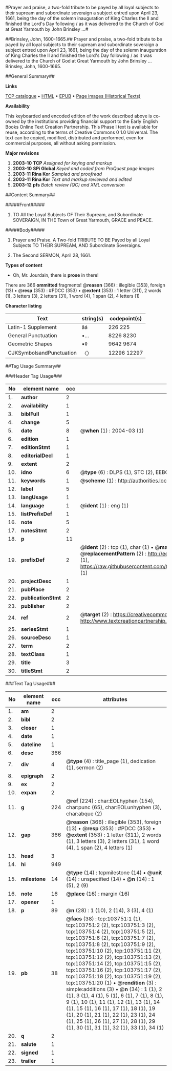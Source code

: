 #Prayer and praise, a two-fold tribute to be payed by all loyal subjects to their supream and subordinate soveraign a subject entred upon April 23, 1661, being the day of the solemn inauguration of King Charles the II and finished the Lord's Day following / as it was delivered to the Church of God at Great Yarmouth by John Brinsley ...#

##Brinsley, John, 1600-1665.##
Prayer and praise, a two-fold tribute to be payed by all loyal subjects to their supream and subordinate soveraign a subject entred upon April 23, 1661, being the day of the solemn inauguration of King Charles the II and finished the Lord's Day following / as it was delivered to the Church of God at Great Yarmouth by John Brinsley ...
Brinsley, John, 1600-1665.

##General Summary##

**Links**

[TCP catalogue](http://www.ota.ox.ac.uk/tcp/)  • 
[HTML](http://tei.it.ox.ac.uk/tcp/Texts-HTML/free/A29/A29527.html)  • 
[EPUB](http://tei.it.ox.ac.uk/tcp/Texts-EPUB/free/A29/A29527.epub) • 
[Page images (Historical Texts)](https://data.historicaltexts.jisc.ac.uk/view?pubId=eebo-15561354e&pageId=eebo-15561354e-103751-1)

**Availability**

This keyboarded and encoded edition of the
	       work described above is co-owned by the institutions
	       providing financial support to the Early English Books
	       Online Text Creation Partnership. This Phase I text is
	       available for reuse, according to the terms of Creative
	       Commons 0 1.0 Universal. The text can be copied,
	       modified, distributed and performed, even for
	       commercial purposes, all without asking permission.

**Major revisions**

1. __2003-10__ __TCP__ *Assigned for keying and markup*
1. __2003-10__ __SPi Global__ *Keyed and coded from ProQuest page images*
1. __2003-11__ __Rina Kor__ *Sampled and proofread*
1. __2003-11__ __Rina Kor__ *Text and markup reviewed and edited*
1. __2003-12__ __pfs__ *Batch review (QC) and XML conversion*

##Content Summary##

#####Front#####

1. TO All the Loyal Subjects OF Their Supream, and Subordinate SOVERAIGN, IN THE Town of Great Yarmouth, GRACE and PEACE.

#####Body#####

1. Prayer and Praise. A Two-fold TRIBUTE TO BE Payed by all Loyal Subjects TO THEIR SUPREAM, AND Subordinate Soveraigns.

1. The Second SERMON, April 28, 1661.

**Types of content**

  * Oh, Mr. Jourdain, there is **prose** in there!

There are 366 **ommitted** fragments! 
 @__reason__ (366) : illegible (353), foreign (13)  •  @__resp__ (353) : #PDCC (353)  •  @__extent__ (353) : 1 letter (311), 2 words (1), 3 letters (3), 2 letters (31), 1 word (4), 1 span (2), 4 letters (1)

**Character listing**


|Text|string(s)|codepoint(s)|
|---|---|---|
|Latin-1 Supplement|âá|226 225|
|General Punctuation|•…|8226 8230|
|Geometric Shapes|▪◊|9642 9674|
|CJKSymbolsandPunctuation|〈〉|12296 12297|

##Tag Usage Summary##

###Header Tag Usage###

|No|element name|occ|attributes|
|---|---|---|---|
|1.|__author__|2||
|2.|__availability__|1||
|3.|__biblFull__|1||
|4.|__change__|5||
|5.|__date__|8| @__when__ (1) : 2004-03 (1)|
|6.|__edition__|1||
|7.|__editionStmt__|1||
|8.|__editorialDecl__|1||
|9.|__extent__|2||
|10.|__idno__|6| @__type__ (6) : DLPS (1), STC (2), EEBO-CITATION (1), OCLC (1), VID (1)|
|11.|__keywords__|1| @__scheme__ (1) : http://authorities.loc.gov/ (1)|
|12.|__label__|5||
|13.|__langUsage__|1||
|14.|__language__|1| @__ident__ (1) : eng (1)|
|15.|__listPrefixDef__|1||
|16.|__note__|5||
|17.|__notesStmt__|2||
|18.|__p__|11||
|19.|__prefixDef__|2| @__ident__ (2) : tcp (1), char (1)  •  @__matchPattern__ (2) : ([0-9\-]+):([0-9IVX]+) (1), (.+) (1)  •  @__replacementPattern__ (2) : http://eebo.chadwyck.com/downloadtiff?vid=$1&page=$2 (1), https://raw.githubusercontent.com/textcreationpartnership/Texts/master/tcpchars.xml#$1 (1)|
|20.|__projectDesc__|1||
|21.|__pubPlace__|2||
|22.|__publicationStmt__|2||
|23.|__publisher__|2||
|24.|__ref__|2| @__target__ (2) : https://creativecommons.org/publicdomain/zero/1.0/ (1), http://www.textcreationpartnership.org/docs/. (1)|
|25.|__seriesStmt__|1||
|26.|__sourceDesc__|1||
|27.|__term__|2||
|28.|__textClass__|1||
|29.|__title__|3||
|30.|__titleStmt__|2||


###Text Tag Usage###

|No|element name|occ|attributes|
|---|---|---|---|
|1.|__am__|2||
|2.|__bibl__|2||
|3.|__closer__|1||
|4.|__date__|1||
|5.|__dateline__|1||
|6.|__desc__|366||
|7.|__div__|4| @__type__ (4) : title_page (1), dedication (1), sermon (2)|
|8.|__epigraph__|2||
|9.|__ex__|2||
|10.|__expan__|2||
|11.|__g__|224| @__ref__ (224) : char:EOLhyphen (154), char:punc (65), char:EOLunhyphen (3), char:abque (2)|
|12.|__gap__|366| @__reason__ (366) : illegible (353), foreign (13)  •  @__resp__ (353) : #PDCC (353)  •  @__extent__ (353) : 1 letter (311), 2 words (1), 3 letters (3), 2 letters (31), 1 word (4), 1 span (2), 4 letters (1)|
|13.|__head__|3||
|14.|__hi__|949||
|15.|__milestone__|14| @__type__ (14) : tcpmilestone (14)  •  @__unit__ (14) : unspecified (14)  •  @__n__ (14) : 1 (5), 2 (9)|
|16.|__note__|16| @__place__ (16) : margin (16)|
|17.|__opener__|1||
|18.|__p__|89| @__n__ (28) : 1 (10), 2 (14), 3 (3), 4 (1)|
|19.|__pb__|38| @__facs__ (38) : tcp:103751:1 (1), tcp:103751:2 (2), tcp:103751:3 (2), tcp:103751:4 (2), tcp:103751:5 (2), tcp:103751:6 (2), tcp:103751:7 (2), tcp:103751:8 (2), tcp:103751:9 (2), tcp:103751:10 (2), tcp:103751:11 (2), tcp:103751:12 (2), tcp:103751:13 (2), tcp:103751:14 (2), tcp:103751:15 (2), tcp:103751:16 (2), tcp:103751:17 (2), tcp:103751:18 (2), tcp:103751:19 (2), tcp:103751:20 (1)  •  @__rendition__ (3) : simple:additions (3)  •  @__n__ (34) : 1 (1), 2 (1), 3 (1), 4 (1), 5 (1), 6 (1), 7 (1), 8 (1), 9 (1), 10 (1), 11 (1), 12 (1), 13 (1), 14 (1), 15 (1), 16 (1), 17 (1), 18 (1), 19 (1), 20 (1), 21 (1), 22 (1), 23 (1), 24 (1), 25 (1), 26 (1), 27 (1), 28 (1), 29 (1), 30 (1), 31 (1), 32 (1), 33 (1), 34 (1)|
|20.|__q__|2||
|21.|__salute__|1||
|22.|__signed__|1||
|23.|__trailer__|1||
